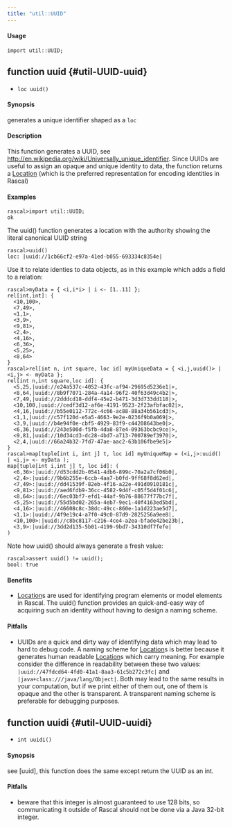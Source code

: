 ```yaml
---
title: "util::UUID"
---
```


#### Usage

`import util::UUID;`


## function uuid {#util-UUID-uuid}

* ``loc uuid()``


#### Synopsis

generates a unique identifier shaped as a `loc`

#### Description

This function generates a UUID, see http://en.wikipedia.org/wiki/Universally_unique_identifier.
Since UUIDs are useful to assign an opaque and unique identity to data, the function returns
a [Location](../../Rascal/Expressions/Values/Location) (which is the preferred representation for encoding identities in Rascal)

#### Examples


```rascal-shell
rascal>import util::UUID;
ok
```

The uuid() function generates a location with the authority showing the literal canonical UUID string

```rascal-shell
rascal>uuid()
loc: |uuid://1cb66cf2-e97a-41ed-b055-693334c8354e|
```

Use it to relate identies to data objects, as in this example which adds a field to a relation:


```rascal-shell
rascal>myData = { <i,i*i> | i <- [1..11] }; 
rel[int,int]: {
  <10,100>,
  <7,49>,
  <1,1>,
  <3,9>,
  <9,81>,
  <2,4>,
  <4,16>,
  <6,36>,
  <5,25>,
  <8,64>
}
rascal>rel[int n, int square, loc id] myUniqueData = { <i,j,uuid()> | <i,j> <- myData };
rel[int n,int square,loc id]: {
  <5,25,|uuid://e24a537c-4052-43fc-af94-29695d5236e1|>,
  <8,64,|uuid://8b9f7071-284a-4a14-96f2-40f63d49c4b2|>,
  <7,49,|uuid://2dddcd18-ddf4-45e2-b471-3d3d733dd118|>,
  <10,100,|uuid://cedf3d12-af6e-4191-9523-2f23afbfac02|>,
  <4,16,|uuid://b55e0112-772c-4c66-ac88-88a34b561cd3|>,
  <1,1,|uuid://c57f120d-e5a5-4663-9e2e-0236f9b0a069|>,
  <3,9,|uuid://b4e94f0e-cbf5-4929-83f9-c44208643be0|>,
  <6,36,|uuid://243e500d-f5fb-4da8-87e4-09363bcbc9ce|>,
  <9,81,|uuid://10d34cd3-dc28-4bd7-a713-700789ef3970|>,
  <2,4,|uuid://66a24b32-7fd7-47ae-aac2-63b106fbe9e5|>
}
rascal>map[tuple[int i, int j] t, loc id] myUniqueMap = (<i,j>:uuid() | <i,j> <- myData );
map[tuple[int i,int j] t, loc id]: (
  <6,36>:|uuid://d53cdd2b-0541-4db6-899c-70a2a7cf06b0|,
  <2,4>:|uuid://9b6b255e-6ccb-4aa7-b0fd-9ff68f8d62ed|,
  <7,49>:|uuid://dd41539f-82eb-4f16-a22e-491d0910181c|,
  <9,81>:|uuid://aed6fdb9-36cc-4582-9d4f-c05f5d4f01c6|,
  <8,64>:|uuid://6ec03bf7-efd1-44af-9b76-88677f77bc7f|,
  <5,25>:|uuid://55d5bd02-265a-4eb7-9ec1-40f4163ed5bd|,
  <4,16>:|uuid://46608c8c-38dc-49cc-860e-1a1d223ae5d7|,
  <1,1>:|uuid://4f9e19c4-a7f0-49c0-87d9-2825256a9ee8|,
  <10,100>:|uuid://c8bc8117-c216-4ce4-a2ea-bfade42be23b|,
  <3,9>:|uuid://3dd2d135-5b01-4199-9bd7-34310df7fefe|
)
```
Note how uuid() should always generate a fresh value:

```rascal-shell
rascal>assert uuid() != uuid(); 
bool: true
```

#### Benefits

*  [Location](../../Rascal/Expressions/Values/Location)s are used for identifying program elements or model elements in Rascal. The uuid() function provides
an quick-and-easy way of acquiring such an identity without having to design a naming scheme.

#### Pitfalls

*  UUIDs are a quick and dirty way of identifying data which may lead to hard to debug code. A naming scheme for [Location](../../Rascal/Expressions/Values/Location)s is better because it generates human readable
[Location](../../Rascal/Expressions/Values/Location)s which carry meaning. For example consider the difference in readability between these two values:
`|uuid://47fdcd64-4fd0-41a1-8aa3-61c5b272c3fc|` and `|java+class:///java/lang/Object|`. Both may lead to the same 
results in your computation, but if we print either of them out, one of them is opaque and the other is transparent. A transparent naming scheme is preferable for
debugging purposes.

## function uuidi {#util-UUID-uuidi}

* ``int uuidi()``


#### Synopsis

see [uuid], this function does the same except return the UUID as an int.

#### Pitfalls

*  beware that this integer is almost guaranteed to use 128 bits, so communicating it outside of
Rascal should not be done via a Java 32-bit integer.

